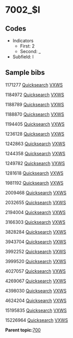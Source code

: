# 7002\_$l

## Codes

-   Indicators
    -   First: 2
    -   Second: \_
-   Subfield: l

## Sample bibs

1171277 [Quicksearch](https://search.library.yale.edu/catalog/1171277) [VXWS](http://prodorbis.library.yale.edu:7014/vxws/GetHoldingsService?bibId=1171277)

1184972 [Quicksearch](https://search.library.yale.edu/catalog/1184972) [VXWS](http://prodorbis.library.yale.edu:7014/vxws/GetHoldingsService?bibId=1184972)

1188789 [Quicksearch](https://search.library.yale.edu/catalog/1188789) [VXWS](http://prodorbis.library.yale.edu:7014/vxws/GetHoldingsService?bibId=1188789)

1188870 [Quicksearch](https://search.library.yale.edu/catalog/1188870) [VXWS](http://prodorbis.library.yale.edu:7014/vxws/GetHoldingsService?bibId=1188870)

1194405 [Quicksearch](https://search.library.yale.edu/catalog/1194405) [VXWS](http://prodorbis.library.yale.edu:7014/vxws/GetHoldingsService?bibId=1194405)

1236128 [Quicksearch](https://search.library.yale.edu/catalog/1236128) [VXWS](http://prodorbis.library.yale.edu:7014/vxws/GetHoldingsService?bibId=1236128)

1242863 [Quicksearch](https://search.library.yale.edu/catalog/1242863) [VXWS](http://prodorbis.library.yale.edu:7014/vxws/GetHoldingsService?bibId=1242863)

1244358 [Quicksearch](https://search.library.yale.edu/catalog/1244358) [VXWS](http://prodorbis.library.yale.edu:7014/vxws/GetHoldingsService?bibId=1244358)

1249782 [Quicksearch](https://search.library.yale.edu/catalog/1249782) [VXWS](http://prodorbis.library.yale.edu:7014/vxws/GetHoldingsService?bibId=1249782)

1281618 [Quicksearch](https://search.library.yale.edu/catalog/1281618) [VXWS](http://prodorbis.library.yale.edu:7014/vxws/GetHoldingsService?bibId=1281618)

1981192 [Quicksearch](https://search.library.yale.edu/catalog/1981192) [VXWS](http://prodorbis.library.yale.edu:7014/vxws/GetHoldingsService?bibId=1981192)

2009468 [Quicksearch](https://search.library.yale.edu/catalog/2009468) [VXWS](http://prodorbis.library.yale.edu:7014/vxws/GetHoldingsService?bibId=2009468)

2032655 [Quicksearch](https://search.library.yale.edu/catalog/2032655) [VXWS](http://prodorbis.library.yale.edu:7014/vxws/GetHoldingsService?bibId=2032655)

2194004 [Quicksearch](https://search.library.yale.edu/catalog/2194004) [VXWS](http://prodorbis.library.yale.edu:7014/vxws/GetHoldingsService?bibId=2194004)

3166303 [Quicksearch](https://search.library.yale.edu/catalog/3166303) [VXWS](http://prodorbis.library.yale.edu:7014/vxws/GetHoldingsService?bibId=3166303)

3828284 [Quicksearch](https://search.library.yale.edu/catalog/3828284) [VXWS](http://prodorbis.library.yale.edu:7014/vxws/GetHoldingsService?bibId=3828284)

3943704 [Quicksearch](https://search.library.yale.edu/catalog/3943704) [VXWS](http://prodorbis.library.yale.edu:7014/vxws/GetHoldingsService?bibId=3943704)

3992252 [Quicksearch](https://search.library.yale.edu/catalog/3992252) [VXWS](http://prodorbis.library.yale.edu:7014/vxws/GetHoldingsService?bibId=3992252)

3999520 [Quicksearch](https://search.library.yale.edu/catalog/3999520) [VXWS](http://prodorbis.library.yale.edu:7014/vxws/GetHoldingsService?bibId=3999520)

4027057 [Quicksearch](https://search.library.yale.edu/catalog/4027057) [VXWS](http://prodorbis.library.yale.edu:7014/vxws/GetHoldingsService?bibId=4027057)

4269067 [Quicksearch](https://search.library.yale.edu/catalog/4269067) [VXWS](http://prodorbis.library.yale.edu:7014/vxws/GetHoldingsService?bibId=4269067)

4398030 [Quicksearch](https://search.library.yale.edu/catalog/4398030) [VXWS](http://prodorbis.library.yale.edu:7014/vxws/GetHoldingsService?bibId=4398030)

4624204 [Quicksearch](https://search.library.yale.edu/catalog/4624204) [VXWS](http://prodorbis.library.yale.edu:7014/vxws/GetHoldingsService?bibId=4624204)

15195835 [Quicksearch](https://search.library.yale.edu/catalog/15195835) [VXWS](http://prodorbis.library.yale.edu:7014/vxws/GetHoldingsService?bibId=15195835)

15226964 [Quicksearch](https://search.library.yale.edu/catalog/15226964) [VXWS](http://prodorbis.library.yale.edu:7014/vxws/GetHoldingsService?bibId=15226964)

**Parent topic:**[700](../../tags/700/700.md)

